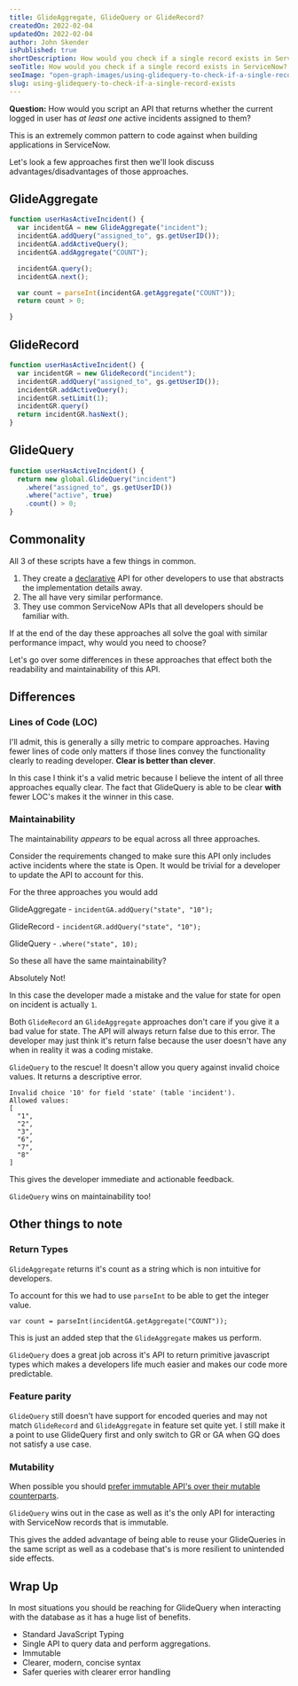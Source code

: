 ```yaml
---
title: GlideAggregate, GlideQuery or GlideRecord?
createdOn: 2022-02-04
updatedOn: 2022-02-04
author: John Skender
isPublished: true
shortDescription: How would you check if a single record exists in ServiceNow?
seoTitle: How would you check if a single record exists in ServiceNow?
seoImage: "open-graph-images/using-glidequery-to-check-if-a-single-record-exists.jpg"
slug: using-glidequery-to-check-if-a-single-record-exists
---
```


**Question:** How would you script an API that returns whether the current logged in user has *at least one* active incidents assigned to them?

This is an extremely common pattern to code against when building applications in ServiceNow.

Let's look a few approaches first then we'll look discuss advantages/disadvantages of those approaches.

## GlideAggregate
```javascript
function userHasActiveIncident() {
  var incidentGA = new GlideAggregate("incident");
  incidentGA.addQuery("assigned_to", gs.getUserID());
  incidentGA.addActiveQuery();
  incidentGA.addAggregate("COUNT");

  incidentGA.query();
  incidentGA.next();

  var count = parseInt(incidentGA.getAggregate("COUNT"));
  return count > 0;

}
```
## GlideRecord
```javascript
function userHasActiveIncident() {
  var incidentGR = new GlideRecord("incident");
  incidentGR.addQuery("assigned_to", gs.getUserID());
  incidentGR.addActiveQuery();
  incidentGR.setLimit(1);
  incidentGR.query()
  return incidentGR.hasNext();
}
```

## GlideQuery
```javascript
function userHasActiveIncident() {
  return new global.GlideQuery("incident")
    .where("assigned_to", gs.getUserID())
    .where("active", true)
    .count() > 0;
}
```

## Commonality
All 3 of these scripts have a few things in common.

1. They create a [declarative](https://ui.dev/imperative-vs-declarative-programming/) API for other developers to use that abstracts the implementation details away.
2. The all have very similar performance.
3. They use common ServiceNow APIs that all developers should be familiar with.

If at the end of the day these approaches all solve the goal with similar performance impact, why would you need to choose?

Let's go over some differences in these approaches that effect both the readability and maintainability of this API.

## Differences

### Lines of Code (LOC)
I'll admit, this is generally a silly metric to compare approaches. Having fewer lines of code only matters if those lines convey the functionality clearly to reading developer. **Clear is better than clever**.

In this case I think it's a valid metric because I believe the intent of all three approaches equally clear. The fact that GlideQuery is able to be clear **with** fewer LOC's makes it the winner in this case.

### Maintainability
The maintainability *appears* to be equal across all three approaches.

Consider the requirements changed to make sure this API only includes active incidents where the state is Open. It would be trivial for a developer to update the API to account for this.

For the three approaches you would add

GlideAggregate - ```incidentGA.addQuery("state", "10");```

GlideRecord - ```incidentGR.addQuery("state", "10");```

GlideQuery - ```.where("state", 10);```

So these all have the same maintainability?

Absolutely Not!

In this case the developer made a mistake and the value for state for open on incident is actually `1`.

Both ```GlideRecord``` an ```GlideAggregate``` approaches don't care if you give it a bad value for state. The API will always return false due to this error. The developer may just think it's return false because the user doesn't have any when in reality it was a coding mistake.

```GlideQuery``` to the rescue! It doesn't allow you query against invalid choice values. It returns a descriptive error.
~~~~
Invalid choice '10' for field 'state' (table 'incident').
Allowed values:
[
  "1",
  "2",
  "3",
  "6",
  "7",
  "8"
]
~~~~

This gives the developer immediate and actionable feedback.

```GlideQuery``` wins on maintainability too!

## Other things to note

### Return Types
```GlideAggregate``` returns it's count as a string which is non intuitive for developers.

To account for this we had to use ```parseInt``` to be able to get the integer value.

```var count = parseInt(incidentGA.getAggregate("COUNT"));```

This is just an added step that the ```GlideAggregate``` makes us perform.


```GlideQuery``` does a great job across it's API to return primitive javascript types which makes a developers life much easier and makes our code more predictable.

### Feature parity
```GlideQuery``` still doesn't have support for encoded queries and may not match ```GlideRecord``` and ```GlideAggregate``` in feature set quite yet. I still make it a point to use GlideQuery first and only switch to GR or GA when GQ does not satisfy a use case.

### Mutability
When possible you should [prefer immutable API's over their mutable counterparts](https://gomakethings.com/mutable-vs.-immutable-in-javascript/).

```GlideQuery``` wins out in the case as well as it's the only API for interacting with ServiceNow records that is immutable.

This gives the added advantage of being able to reuse your GlideQueries in the same script as well as a codebase that's is more resilient to unintended side effects.

## Wrap Up
In most situations you should be reaching for GlideQuery when interacting with the database as it has a huge list of benefits.

* Standard JavaScript Typing
* Single API to query data and perform aggregations.
* Immutable
* Clearer, modern, concise syntax
* Safer queries with clearer error handling
